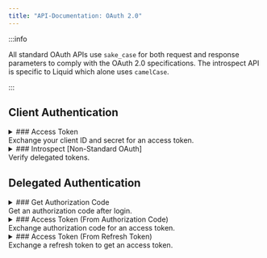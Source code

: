 ```yaml
---
title: "API-Documentation: OAuth 2.0"
---
```


:::info

All standard OAuth APIs use `sake_case` for both request and response parameters to comply with the OAuth 2.0 specifications. The introspect API is specific to Liquid which alone uses `camelCase`.

:::

## Client Authentication

<details>
<summary>
### Access Token
<br/>
Exchange your client ID and secret for an access token.
</summary>

#### Before You Start

You can adjust the validity of the access token by changing the option `oauth.access-token-lifetime` to the intended number of seconds. By default, the validity is 1 hour.

#### URL

**POST /oauth/token**

#### Request Body (Form Data)

| Parameter     | Type   | Description                     | Required / Optional |
| ------------- | ------ | ------------------------------- | ------------------- |
| grant_type    | string | Set to "client_credentials"     | Required            |
| client_id     | string | Your client ID.                 | Required            |
| client_secret | string | Your client secret.             | Required            |
| scope         | string | Comma separated list of scopes. | Required            |

#### Request Sample (JSON)

```json
{
  "grant_type": "client_credentials",
  "client_id": "application_client",
  "client_secret": "super-secure-client-secret",
  "scope": "client:profile:read"
}
```

#### Response Parameters

| Parameter    | Type   | Description                       |
| ------------ | ------ | --------------------------------- |
| access_token | string | The access token.                 |
| token_type   | string | The token type. Usually "Bearer". |
| expires_in   | number | Token expiry in seconds.          |

#### Response Sample

```json
{
  "access_token": "cfb1983f82d187ac26598dca27aa3078236e645ccb18d77bdcba100d62a99231",
  "token_type": "Bearer",
  "expires_in": 3600
}
```

</details>

<details>
<summary>
### Introspect [Non-Standard OAuth]
<br/>
Verify delegated tokens.
</summary>

#### Before You Start

Any other microservice in your application apart from Liquid that need to provide an authentication to the frontend will use this API. For instance, let's say a chat service in your system needs to verify the user is authenticated to access your application. You will call this API with the Liquid access token and it would return the user information after verifying the authenticity of the token. The API also returns the scopes allowed for the token. Using all this information, you can choose to allow or disallow access to your chat API.

For microservices running on node, use the [Liquid Node Connector](https://www.npmjs.com/package/liquid-node-connector). This will already use introspect API under the hood and makes your integration much easier.

For more information, see [Understanding Access Control and Integrating with Other Microservices](/Understanding-Access-Control-and-Integrating-with-Other-Microservices)

#### URL

**POST /oauth/token/introspect**

#### Request Body (Form Data)

| Parameter | Type   | Description                                                                        | Required / Optional |
| --------- | ------ | ---------------------------------------------------------------------------------- | ------------------- |
| token     | string | Token of the user to be authenticated. (Acquired using `authorization code` grant) | Required            |

#### Request Sample (JSON)

```json
{
  "token": "7eb2b49801f4ff3bbce93531dcf559c75504013cc0d7c2d03c49a529dedf4d72"
}
```

#### Response Data Parameters

| Parameter | Type   | Description                  |
| --------- | ------ | ---------------------------- |
| tokenInfo | object | Information about the token. |

#### Response Sample

```json
{
  "ok": 1,
  "data": {
    "tokenInfo": {
      "accessToken": "7eb2b49801f4ff3bbce93531dcf559c75504013cc0d7c2d03c49a529dedf4d72",
      "accessTokenExpiresAt": "2023-09-26T18:54:14.821Z",
      "scope": "delegated:all,admin:all",
      "user": {
        "_id": "507f1f77bcf86cd799439011",
        "username": "john_doe",
        "firstName": "John",
        "lastName": "Doe",
        "preferredLanguage": "en",
        "role": "user",
        "verified": true,
        "followingCount": 1,
        "followerCount": 0,
        "isPrivate": false,
        "email": "johndoe@example.com",
        "emailVerified": true,
        "isSubscribed": false,
        "credits": 0,
        "isActive": true,
        "isBanned": false,
        "isRestricted": false,
        "deleted": false,
        "createdAt": "2023-06-21T13:20:00.112Z",
        "updatedAt": "2023-09-04T14:52:15.442Z",
        "customLink": "https://custom.link",
        "profilePicturePath": null
      }
    }
  }
}
```

</details>

## Delegated Authentication

<details>
<summary>
### Get Authorization Code
<br/>
Get an authorization code after login.
</summary>

#### Before You Start

- If you're using Liquid's built in login and signup UI, you will never need to access this API. Simply redirect to `/login` with the required params and you'll be redirected back to your application with the authorization code and state if everything goes well.
- You can adjust the validity of the authorization code by changing the option `oauth.authorization-code-lifetime` to the intended number of seconds. By default, the validity is 5 minutes.

#### URL

**POST /oauth/token**

#### Request Body (Form Data)

| Parameter     | Type   | Description                     | Required / Optional |
| ------------- | ------ | ------------------------------- | ------------------- |
| response_type | string | Set to `code`                   | Required            |
| client_id     | string | Your client ID.                 | Required            |
| redirect_uri  | string | An authorized redirect URI.     | Required            |
| state         | string | Application state.              | Required            |
| scope         | string | Comma separated list of scopes. | Required            |

#### Request Sample (JSON)

```json
{
  "response_type": "code",
  "client_id": "application_client",
  "code": "the_code",
  "redirect_uri": "https://my-redirect.uri/path",
  "state": "xxx-yyy-zzz"
  "scope": "delegated:all"
}
```

#### Response

A redirect to your callback URL with `code` and `state` as URL parameters.

</details>

<details>
<summary>
### Access Token (From Authorization Code)
<br/>
Exchange authorization code for an access token.
</summary>

#### Before You Start

- You can adjust the validity of the access token by changing the option `oauth.access-token-lifetime` to the intended number of seconds. By default, the validity is 1 hour.
- You can adjust the validity of the refresh token by changing the option `oauth.refresh-token-lifetime` to the intended number of seconds. By default, the validity is 15 days.

#### URL

**POST /oauth/token**

#### Request Body (Form Data)

| Parameter    | Type   | Description                     | Required / Optional |
| ------------ | ------ | ------------------------------- | ------------------- |
| grant_type   | string | Set to `authorization_code`     | Required            |
| code         | string | Your authorization code         | Required            |
| client_id    | string | Your client ID.                 | Required            |
| redirect_uri | string | An authorized redirect URI.     | Required            |
| scope        | string | Comma separated list of scopes. | Required            |

#### Request Sample (JSON)

```json
{
  "grant_type": "authorization_code",
  "client_id": "application_client",
  "code": "the_code",
  "redirect_uri": "https://my-redirect.uri/path",
  "scope": "delegated:all"
}
```

#### Response Parameters

| Parameter     | Type   | Description                       |
| ------------- | ------ | --------------------------------- |
| access_token  | string | The access token.                 |
| token_type    | string | The token type. Usually "Bearer". |
| expires_in    | number | Token expiry in seconds.          |
| refresh_token | string | The refresh token.                |

#### Response Sample

```json
{
  "access_token": "7eb2b49801f4ff3bbce93531dcf559c75504013cc0d7c2d03c49a529dedf4d72",
  "token_type": "Bearer",
  "expires_in": 3600,
  "refresh_token": "95068fcd6ed814ebd14981903c280dce0ff86bc794c1121cc1b10be4fd588c7a"
}
```

</details>

<details>
<summary>
### Access Token (From Refresh Token)
<br/>
Exchange a refresh token to get an access token.
</summary>

#### URL

**POST /oauth/token**

#### Request Body (Form Data)

| Parameter     | Type   | Description             | Required / Optional |
| ------------- | ------ | ----------------------- | ------------------- |
| grant_type    | string | Set to `refresh_token`. | Required            |
| refresh_token | string | The refresh token.      | Required            |
| client_id     | string | Your client ID.         | Required            |

#### Request Sample (JSON)

```json
{
  "grant_type": "refresh_token",
  "client_id": "application_client",
  "refresh_token": "7eb2b49801f4ff3bbce93531dcf559c75504013cc0d7c2d03c49a529dedf4d72"
}
```

#### Response Parameters

| Parameter     | Type   | Description                       |
| ------------- | ------ | --------------------------------- |
| access_token  | string | The access token.                 |
| token_type    | string | The token type. Usually "Bearer". |
| expires_in    | number | Token expiry in seconds.          |
| refresh_token | string | The refresh token.                |

#### Response Sample

```json
{
  "access_token": "7eb2b49801f4ff3bbce93531dcf559c75504013cc0d7c2d03c49a529dedf4d72",
  "token_type": "Bearer",
  "expires_in": 3600,
  "refresh_token": "95068fcd6ed814ebd14981903c280dce0ff86bc794c1121cc1b10be4fd588c7a"
}
```

</details>
